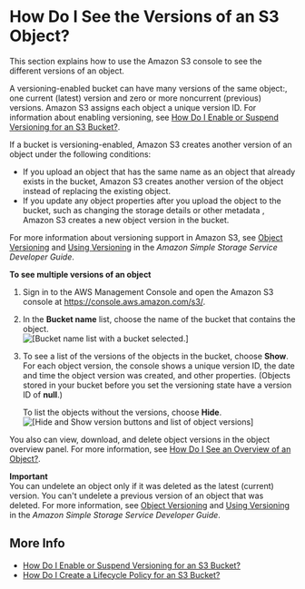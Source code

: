 # How Do I See the Versions of an S3 Object?<a name="view-object-versions"></a>

This section explains how to use the Amazon S3 console to see the different versions of an object\.

A versioning\-enabled bucket can have many versions of the same object:, one current \(latest\) version and zero or more noncurrent \(previous\) versions\. Amazon S3 assigns each object a unique version ID\. For information about enabling versioning, see [How Do I Enable or Suspend Versioning for an S3 Bucket?](enable-versioning.md)\. 

If a bucket is versioning\-enabled, Amazon S3 creates another version of an object under the following conditions: 
+ If you upload an object that has the same name as an object that already exists in the bucket, Amazon S3 creates another version of the object instead of replacing the existing object\. 
+ If you update any object properties after you upload the object to the bucket, such as changing the storage details or other metadata , Amazon S3 creates a new object version in the bucket\. 

For more information about versioning support in Amazon S3, see [Object Versioning](https://docs.aws.amazon.com/AmazonS3/latest/dev/ObjectVersioning.html) and [Using Versioning](https://docs.aws.amazon.com/AmazonS3/latest/dev/Versioning.html) in the *Amazon Simple Storage Service Developer Guide*\.

**To see multiple versions of an object**

1. Sign in to the AWS Management Console and open the Amazon S3 console at [https://console\.aws\.amazon\.com/s3/](https://console.aws.amazon.com/s3/)\.

1. In the **Bucket name** list, choose the name of the bucket that contains the object\.  
![\[Bucket name list with a bucket selected.\]](http://docs.aws.amazon.com/AmazonS3/latest/user-guide/images/choose-bucket-name.png)

1. To see a list of the versions of the objects in the bucket, choose **Show**\. For each object version, the console shows a unique version ID, the date and time the object version was created, and other properties\. \(Objects stored in your bucket before you set the versioning state have a version ID of **null**\.\)

    To list the objects without the versions, choose **Hide**\.  
![\[Hide and Show version buttons and list of object versions\]](http://docs.aws.amazon.com/AmazonS3/latest/user-guide/images/choose-show-versions-list.png)

You also can view, download, and delete object versions in the object overview panel\. For more information, see [How Do I See an Overview of an Object?](view-object-overview.md)\.

**Important**  
You can undelete an object only if it was deleted as the latest \(current\) version\. You can't undelete a previous version of an object that was deleted\. For more information, see [Object Versioning](https://docs.aws.amazon.com/AmazonS3/latest/dev/ObjectVersioning.html) and [Using Versioning](https://docs.aws.amazon.com/AmazonS3/latest/dev/Versioning.html) in the *Amazon Simple Storage Service Developer Guide*\.

## More Info<a name="view-object-versions-related-topics"></a>
+  [How Do I Enable or Suspend Versioning for an S3 Bucket?](enable-versioning.md)
+ [How Do I Create a Lifecycle Policy for an S3 Bucket?](create-lifecycle.md)